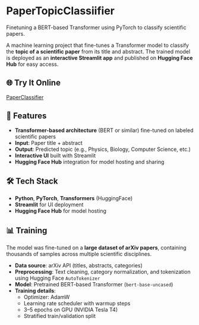 # PaperTopicClassiifier
Finetuning a BERT-based Transformer using PyTorch to classify scientific papers.


A machine learning project that fine-tunes a Transformer model to classify the **topic of a scientific paper** from its title and abstract. The trained model is deployed as an **interactive Streamlit app** and published on **Hugging Face Hub** for easy access.

## 🌐 Try It Online
[PaperClassifier](https://huggingface.co/spaces/Smomitya/PaperClassifier)

## 🚀 Features
- **Transformer-based architecture** (BERT or similar) fine-tuned on labeled scientific papers  
- **Input**: Paper title + abstract  
- **Output**: Predicted topic (e.g., Physics, Biology, Computer Science, etc.)  
- **Interactive UI** built with Streamlit  
- **Hugging Face Hub** integration for model hosting and sharing  

## 🛠 Tech Stack
- **Python**, **PyTorch**, **Transformers** (HuggingFace)  
- **Streamlit** for UI deployment  
- **Hugging Face Hub** for model hosting  

## 📊 Training
The model was fine-tuned on a **large dataset of arXiv papers**, containing thousands of samples across multiple scientific disciplines.

- **Data source**: arXiv API (titles, abstracts, categories)  
- **Preprocessing**: Text cleaning, category normalization, and tokenization using Hugging Face `AutoTokenizer`  
- **Model**: Pretrained BERT-based Transformer (`bert-base-uncased`)  
- **Training details**:  
  - Optimizer: AdamW  
  - Learning rate scheduler with warmup steps  
  - 3–5 epochs on GPU (NVIDIA Tesla T4)  
  - Stratified train/validation split  


